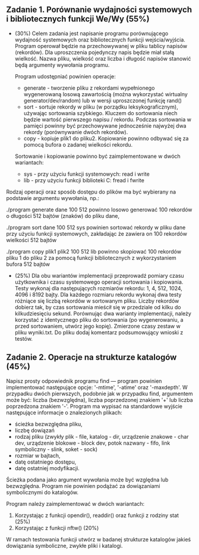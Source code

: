 ## Zadanie 1. Porównanie wydajności systemowych i bibliotecznych funkcji We/Wy (55%)

* (30%) Celem zadania jest napisanie programu porównującego wydajność systemowych oraz bibliotecznych funkcji wejścia/wyjścia. Program operował będzie na przechowywanej w pliku tablicy napisów (rekordów). Dla uproszczenia pojedynczy napis będzie miał stałą wielkość. Nazwa pliku, wielkość oraz liczba  i długość napisów stanowić będą argumenty wywołania programu.

  Program udostępniać powinien operacje:
  
  * generate - tworzenie pliku z rekordami wypełnionego wygenerowaną losową zawartością (można wykorzystać wirtualny generator/dev/random) lub w wersji uproszczonej funkcję rand()
  * sort - sortuje rekordy w pliku (w porządku leksykograficznym), używając sortowania szybkiego. Kluczem do sortowania niech będzie wartość pierwszego napisu / rekordu.  Podczas sortowania w pamięci powinny być przechowywane jednocześnie najwyżej dwa rekordy (porównywanie dwóch rekordów).
  * copy - kopiuje plik1 do pliku2. Kopiowanie powinno odbywać się za pomocą bufora o zadanej wielkości rekordu.

  Sortowanie i kopiowanie powinno być zaimplementowane w dwóch wariantach:

  * sys - przy użyciu funkcji systemowych: read i write
  * lib - przy użyciu funkcji biblioteki C: fread i fwrite

Rodzaj operacji oraz sposób dostępu do plików ma być wybierany na podstawie argumentu wywołania,  np.:

./program generate dane 100 512 powinno losowo generować 100 rekordów o długości 512 bajtów (znaków)
do pliku dane,

./program sort dane 100 512 sys powinien sortować rekordy w pliku dane przy użyciu funkcji systemowych,
zakładając że zawiera on 100 rekordów wielkości 512 bajtów

./program copy plik1 plik2 100 512 lib powinno skopiować 100 rekordów pliku 1 do pliku 2 za pomocą funkcji
bibliotecznych z wykorzystaniem bufora 512 bajtów

* (25%) Dla obu wariantów implementacji przeprowadź pomiary czasu użytkownika i czasu systemowego operacji sortowania i kopiowania. Testy wykonaj dla następujących rozmiarów rekordu: 1, 4, 512, 1024, 4096 i 8192 bajty. Dla każdego rozmiaru rekordu wykonaj dwa testy różniące się liczbą rekordów w sortowanym pliku. Liczby rekordów dobierz tak, by czas sortowania mieścił się w przedziale od kilku do kilkudziesięciu sekund. Porównując dwa warianty implementacji, należy korzystać z identycznego pliku do sortowania (po wygenerowaniu, a przed sortowaniem, utwórz jego kopię). Zmierzone czasy zestaw w pliku wyniki.txt. Do pliku dodaj komentarz podsumowujący wnioski z testów.

## Zadanie 2. Operacje na strukturze katalogów (45%)

Napisz prosty odpowiednik programu find — program powinien implementować następujące opcje: '-mtime', '-atime' oraz '-maxdepth'.  W przypadku dwóch pierwszych, podobnie jak w przypadku find, argumentem może być: liczba (bezwzględna), liczba poprzedzonej znakiem '+' lub liczba poprzedzona znakiem '-'. Program ma wypisać na standardowe wyjście następujące informacje o znalezionych plikach:

* ścieżka bezwzględna pliku,
* liczbę dowiązań
* rodzaj pliku (zwykły plik - file, katalog - dir, urządzenie znakowe - char dev, urządzenie blokowe - block dev, potok nazwany - fifo, link symboliczny - slink, soket - sock) 
* rozmiar w bajtach,
* datę ostatniego dostępu,
* datę ostatniej modyfikacji.

Ścieżka podana jako argument wywołania może być względna lub bezwzględna.  Program nie powinien podążać za dowiązaniami symbolicznymi do katalogów.

Program należy zaimplementować w dwóch wariantach:

1. Korzystając z funkcji opendir(), readdir() oraz funkcji z rodziny stat (25%)
2. Korzystając z funkcji nftw() (20%)

W ramach testowania funkcji utwórz w badanej strukturze katalogów jakieś dowiązania symboliczne, zwykłe pliki i katalogi.